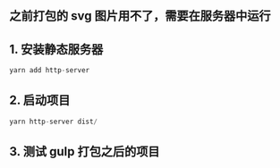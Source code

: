 ## 之前打包的 svg 图片用不了，需要在服务器中运行

## 1. 安装静态服务器

```js
yarn add http-server
```

## 2. 启动项目

```js
yarn http-server dist/
```

## 3. 测试 gulp 打包之后的项目
